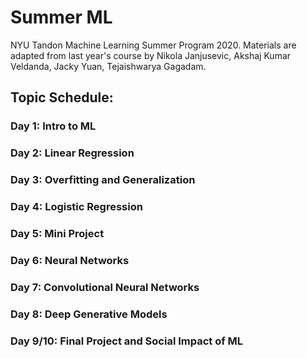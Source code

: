 # Summer ML
NYU Tandon Machine Learning Summer Program 2020. Materials are adapted from last year's course by Nikola Janjusevic, Akshaj Kumar Veldanda, Jacky Yuan, Tejaishwarya Gagadam.

## Topic Schedule:
### Day 1: Intro to ML
### Day 2: Linear Regression
### Day 3: Overfitting and Generalization
### Day 4: Logistic Regression
### Day 5: Mini Project
### Day 6: Neural Networks
### Day 7: Convolutional Neural Networks
### Day 8: Deep Generative Models
### Day 9/10: Final Project and Social Impact of ML
